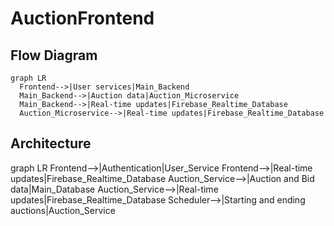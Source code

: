 # AuctionFrontend

## Flow Diagram
```mermaid
graph LR
  Frontend-->|User services|Main_Backend
  Main_Backend-->|Auction data|Auction_Microservice
  Main_Backend-->|Real-time updates|Firebase_Realtime_Database
  Auction_Microservice-->|Real-time updates|Firebase_Realtime_Database

```
## Architecture

graph LR
  Frontend-->|Authentication|User_Service
  Frontend-->|Real-time updates|Firebase_Realtime_Database
  Auction_Service-->|Auction and Bid data|Main_Database
  Auction_Service-->|Real-time updates|Firebase_Realtime_Database
  Scheduler-->|Starting and ending auctions|Auction_Service
